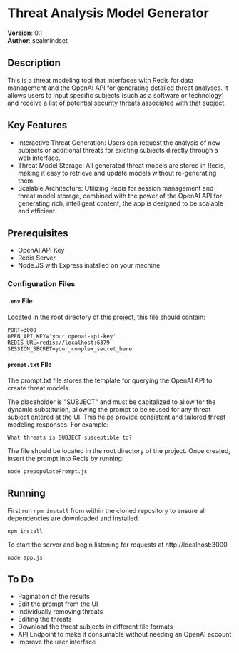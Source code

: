 # Threat Analysis Model Generator

**Version**: 0.1  
**Author**: sealmindset

## Description
This is a threat modeling tool that interfaces with Redis for data management and the OpenAI API for generating detailed threat analyses. It allows users to input specific subjects (such as a software or technology) and receive a list of potential security threats associated with that subject. 

## Key Features
- Interactive Threat Generation: Users can request the analysis of new subjects or additional threats for existing subjects directly through a web interface.
- Threat Model Storage: All generated threat models are stored in Redis, making it easy to retrieve and update models without re-generating them.
- Scalable Architecture: Utilizing Redis for session management and threat model storage, combined with the power of the OpenAI API for generating rich, intelligent content, the app is designed to be scalable and efficient.

## Prerequisites

- OpenAI API Key
- Redis Server
- Node.JS with Express installed on your machine

### Configuration Files

#### `.env` File
Located in the root directory of this project, this file should contain:

```plaintext
PORT=3000
OPEN_API_KEY='your openai-api-key'
REDIS_URL=redis://localhost:6379
SESSION_SECRET=your_complex_secret_here
```

#### `prompt.txt` File
The prompt.txt file stores the template for querying the OpenAI API to create threat models.

The placeholder is "SUBJECT" and must be capitalized to allow for the dynamic substitution, allowing the prompt to be reused for any threat subject entered at the UI. This helps provide consistent and tailored threat modeling responses. For example:

```plaintext
What threats is SUBJECT susceptible to?
```

The file should be located in the root directory of the project. Once created, insert the prompt into Redis by running:

```plaintext
node prepopulatePrompt.js
```

## Running
First run  `npm install` from within the cloned repository to ensure all dependencies are downloaded and installed.

```plaintext
npm install
```

To start the server and begin listening for requests at http://localhost:3000

```plaintext
node app.js
```

## To Do
- Pagination of the results
- Edit the prompt from the UI
- Individually removing threats
- Editing the threats
- Download the threat subjects in different file formats
- API Endpoint to make it consumable without needing an OpenAI account
- Improve the user interface
